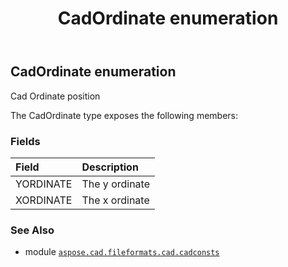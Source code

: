 ﻿---
title: CadOrdinate enumeration
second_title: Aspose.CAD for Python via .NET API References
description: 
type: docs
weight: 290
url: /aspose.cad.fileformats.cad.cadconsts/cadordinate/
is_root: false
---

## CadOrdinate enumeration

Cad Ordinate position



The CadOrdinate type exposes the following members:

### Fields
| Field | Description |
| :- | :- |
| YORDINATE | The y ordinate |
| XORDINATE | The x ordinate |



### See Also
* module [`aspose.cad.fileformats.cad.cadconsts`](..)
